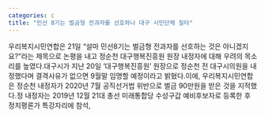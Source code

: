 ```yaml
---
categories: c
title: "민선 8기는 벌금형 전과자를 선호하나 대구 시민단체 질타"
---
```

우리복지시민연합은 21일 “설마 민선8기는 벌금형 전과자를 선호하는 것은 아니겠지요?”라는 제목으로 논평을 내고 정순천 대구행복진흥원 원장 내정자에 대해 우려의 목소리를 높였다.대구시가 지난 20일 ‘대구행복진흥원’ 원장으로 정순천 전 대구시의원을 내정했다며 결격사유가 없으면 9월말 임명할 예정이라고 밝혔다.이에, 우리복지시민연합은 정순천 내정자가 2020년 7월 공직선거법 위반으로 벌금 90만원을 받은 것을 지적했다.정 내정자는 2019년 12월 21대 총선 미래통합당 수성구갑 예비후보자로 등록한 후 정치평론가 특강자리에 참석,